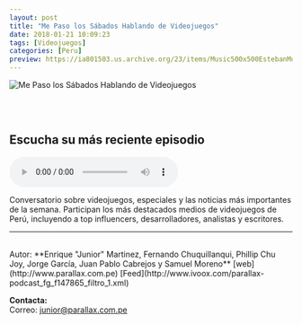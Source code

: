 ```yaml
---
layout: post
title: "Me Paso los Sábados Hablando de Videojuegos"
date: 2018-01-21 10:09:23
tags: [Videojuegos]
categories: [Peru]
preview: https://ia801503.us.archive.org/23/items/Music500x500EstebanMontoya/parallax%20podcast%20300-%20Enrique%20Martinez.jpg
---
```


![Me Paso los Sábados Hablando de Videojuegos](https://ia801503.us.archive.org/23/items/Music500x500EstebanMontoya/parallax%20podcast%20500-%20Enrique%20Martinez.jpg)

<br/>
<br/>

## Escucha su más reciente episodio

<!--reproductor-feed=http://www.ivoox.com/parallax-podcast_fg_f147865_filtro_1.xml-->
<!--reproductor-start-->
<audio id="audio" preload="auto" controls="" src="http://www.ivoox.com/mpshv-ep114-especial-terror_mf_29793867_feed_1.mp3"></audio>
<!--reproductor-end-->

Conversatorio sobre videojuegos, especiales y las noticias más importantes de la semana. Participan los más destacados medios de videojuegos de Perú, incluyendo a top influencers, desarrolladores, analistas y escritores.

_ _ _
<br>
Autor: **Enrique "Junior" Martinez, Fernando Chuquillanqui, Phillip Chu Joy, Jorge García, Juan Pablo Cabrejos y Samuel Moreno**  
[web](http://www.parallax.com.pe)  
[Feed](http://www.ivoox.com/parallax-podcast_fg_f147865_filtro_1.xml)  



**Contacta:**  
Correo: [junior@parallax.com.pe](mailto:junior@parallax.com.pe)  
